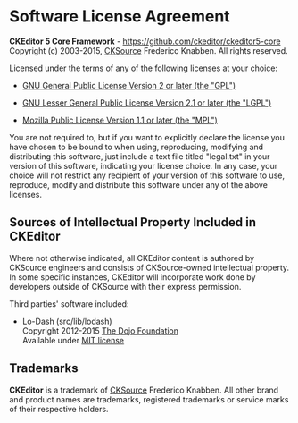 Software License Agreement
==========================

**CKEditor 5 Core Framework** - https://github.com/ckeditor/ckeditor5-core <br>
Copyright (c) 2003-2015, [CKSource](http://cksource.com) Frederico Knabben. All rights reserved.

Licensed under the terms of any of the following licenses at your choice:

 * [GNU General Public License Version 2 or later (the "GPL")](http://www.gnu.org/licenses/gpl.html)

 * [GNU Lesser General Public License Version 2.1 or later (the "LGPL")](http://www.gnu.org/licenses/lgpl.html)

 * [Mozilla Public License Version 1.1 or later (the "MPL")](http://www.mozilla.org/MPL/MPL-1.1.html)

You are not required to, but if you want to explicitly declare the license you have chosen to be bound to when using,
reproducing, modifying and distributing this software, just include a text file titled "legal.txt" in your version of
this software, indicating your license choice. In any case, your choice will not restrict any recipient of your version
of this software to use, reproduce, modify and distribute this software under any of the above licenses.

Sources of Intellectual Property Included in CKEditor
-----------------------------------------------------

Where not otherwise indicated, all CKEditor content is authored by CKSource engineers and consists of CKSource-owned
intellectual property. In some specific instances, CKEditor will incorporate work done by developers outside of CKSource
with their express permission.

Third parties' software included:

 * Lo-Dash (src/lib/lodash) <br>
   Copyright 2012-2015 [The Dojo Foundation](http://dojofoundation.org/) <br>
   Available under [MIT license](http://lodash.com/license)

Trademarks
----------

**CKEditor** is a trademark of [CKSource](http://cksource.com) Frederico Knabben. All other brand and product names are
trademarks, registered trademarks or service marks of their respective holders.
